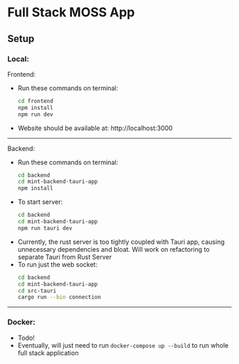 # Full Stack MOSS App
## Setup
### Local:


Frontend:
- Run these commands on terminal:
    ```sh
    cd frontend
    npm install
    npm run dev
    ```
- Website should be available at: http://localhost:3000

---

Backend:
- Run these commands on terminal:
    ```sh
    cd backend
    cd mint-backend-tauri-app
    npm install
    ```
- To start server:
    ```sh
    cd backend
    cd mint-backend-tauri-app
    npm run tauri dev
    ```
- Currently, the rust server is too tightly coupled with Tauri app, causing unnecessary dependencies and bloat. Will work on refactoring to separate Tauri from Rust Server
- To run just the web socket:
    ```sh
    cd backend
    cd mint-backend-tauri-app
    cd src-tauri
    cargo run --bin connection
    ```
---

### Docker:
- Todo!
- Eventually, will just need to run `docker-compose up --build` to run whole full stack application
